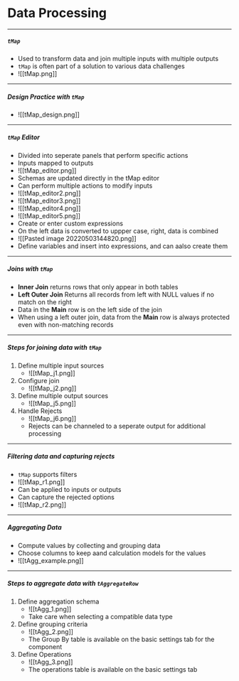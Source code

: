 # Data Processing
---
##### `tMap`
- Used to transform data and join multiple inputs with multiple outputs
- `tMap` is often part of a solution to various data challenges
- ![[tMap.png]]
---
##### Design Practice with `tMap`
- ![[tMap_design.png]]
---
##### `tMap` Editor
- Divided into seperate panels that perform specific actions
- Inputs mapped to outputs
- ![[tMap_editor.png]]
- Schemas are updated directly in the tMap editor
- Can perform multiple actions to modify inputs
- ![[tMap_editor2.png]]
- ![[tMap_editor3.png]]
- ![[tMap_editor4.png]]
- ![[tMap_editor5.png]]
- Create or enter custom expressions
- On the left data is converted to uppper case, right, data is combined
- ![[Pasted image 20220503144820.png]]
- Define variables and insert into  expressions, and can aalso create them
---
##### Joins with `tMap`
- **Inner Join** returns rows that only appear in both tables
- **Left Outer Join** Returns all records from left with NULL values if no match on the right
- Data in the **Main** row is on the left side of the join
- When using a left outer join, data from the **Main** row is always protected even with non-matching records
---
##### Steps for joining data with `tMap`
1. Define multiple input sources 
	- ![[tMap_j1.png]]
2. Configure join
	- ![[tMap_j2.png]] 
3. Define multiple output sources
	- ![[tMap_j5.png]] 
4. Handle  Rejects 
	- ![[tMap_j6.png]] 
	- Rejects can be channeled to a seperate output for additional processing
---
##### Filtering data and capturing rejects
- `tMap` supports filters
- ![[tMap_r1.png]]
- Can be applied to inputs or outputs
- Can capture the rejected options
- ![[tMap_r2.png]]
---
##### Aggregating Data
- Compute values by collecting and grouping data
- Choose columns to keep aand calculation models for the values
- ![[tAgg_example.png]]
---
##### Steps to aggregate data with `tAggregateRow`
1. Define aggregation schema
	- ![[tAgg_1.png]] 
	- Take care when selecting a compatible data type
2. Define grouping criteria
	- ![[tAgg_2.png]] 
	- The Group By table is available on the basic settings tab for the component
3. Define Operations
	- ![[tAgg_3.png]]
	- The operations table is available on the basic settings tab 